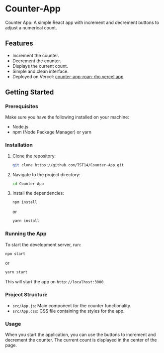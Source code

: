 # Counter-App
Counter App: A simple React app with increment and decrement buttons to adjust a numerical count.

## Features

- Increment the counter.
- Decrement the counter.
- Displays the current count.
- Simple and clean interface.
- Deployed on Vercel: [counter-app-roan-rho.vercel.app](https://counter-app-roan-rho.vercel.app) 

## Getting Started

### Prerequisites

Make sure you have the following installed on your machine:

- Node.js
- npm (Node Package Manager) or yarn

### Installation

1. Clone the repository:

    ```sh
    git clone https://github.com/TST14/Counter-App.git
    ```

2. Navigate to the project directory:

    ```sh
    cd Counter-App
    ```

3. Install the dependencies:

    ```sh
    npm install
    ```

    or

    ```sh
    yarn install
    ```

### Running the App

To start the development server, run:

```sh
npm start
```
or
```sh
yarn start
```

This will start the app on `http://localhost:3000`.

### Project Structure
* `src/App.js`: Main component for the counter functionality.
* `src/App.css`: CSS file containing the styles for the app.

### Usage
When you start the application, you can use the buttons to increment and decrement the counter. The current count is displayed in the center of the page.
